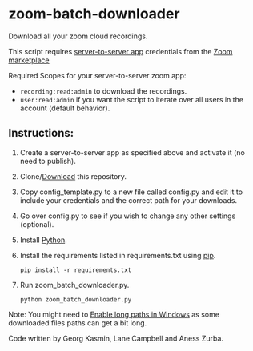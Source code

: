 # zoom-batch-downloader

Download all your zoom cloud recordings.

This script requires [server-to-server app](https://developers.zoom.us/docs/internal-apps/create/) credentials from the [Zoom marketplace](https://marketplace.zoom.us/user/build) 

Required Scopes for your server-to-server zoom app:
- `recording:read:admin` to download the recordings.
- `user:read:admin` if you want the script to iterate over all users in the account (default behavior).
  
## Instructions:

1. Create a server-to-server app as specified above and activate it (no need to publish).

1. Clone/[Download](https://github.com/lanec/zoom-batch-downloader/archive/refs/heads/master.zip) this repository.

1. Copy config_template.py to a new file called config.py and edit it to include your credentials and the correct path for your downloads.

1. Go over config.py to see if you wish to change any other settings (optional).

1. Install [Python](https://wiki.python.org/moin/BeginnersGuide/Download).

1. Install the requirements listed in requirements.txt using [pip](https://pip.pypa.io/en/stable/reference/requirement-specifiers/).

    ```
    pip install -r requirements.txt
    ```

1. Run zoom_batch_downloader.py.

    ```
    python zoom_batch_downloader.py
    ```

Note: You might need to [Enable long paths in Windows](https://learn.microsoft.com/en-us/windows/win32/fileio/maximum-file-path-limitation?tabs=registry#enable-long-paths-in-windows-10-version-1607-and-later) as some downloaded files paths can get a bit long.

Code written by Georg Kasmin, Lane Campbell and Aness Zurba.
